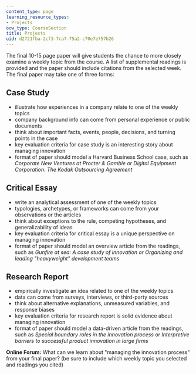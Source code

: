 ```yaml
---
content_type: page
learning_resource_types:
- Projects
ocw_type: CourseSection
title: Projects
uid: d2721fba-2cf3-7ca7-75a2-c70e7e757b26
---
```


The final 10-15 page paper will give students the chance to more closely examine a weekly topic from the course. A list of supplemental readings is provided and the paper should include citations from the selected week. The final paper may take one of three forms:

Case Study
----------

*   illustrate how experiences in a company relate to one of the weekly topics
*   company background info can come from personal experience or public documents
*   think about important facts, events, people, decisions, and turning points in the case
*   key evaluation criteria for case study is an interesting story about managing innovation
*   format of paper should model a Harvard Business School case, such as _Corporate New Ventures at Procter & Gamble or Digital Equipment Corporation: The Kodak Outsourcing Agreement_

Critical Essay
--------------

*   write an analytical assessment of one of the weekly topics
*   typologies, archetypes, or frameworks can come from your observations or the articles
*   think about exceptions to the rule, competing hypotheses, and generalizability of ideas
*   key evaluation criteria for critical essay is a unique perspective on managing innovation
*   format of paper should model an overview article from the readings, such as _Gunfire at sea: A case study of innovation or Organizing and leading "heavyweight" development teams_

Research Report
---------------

*   empirically investigate an idea related to one of the weekly topics
*   data can come from surveys, interviews, or third-party sources
*   think about alternative explanations, unmeasured variables, and response biases
*   key evaluation criteria for research report is solid evidence about managing innovation
*   format of paper should model a data-driven article from the readings, such as _Special boundary roles in the innovation process or Interpretive barriers to successful product innovation in large firms_

**Online Forum:** What can we learn about "managing the innovation process" from your final paper? (be sure to include which weekly topic you selected and readings you cited)
